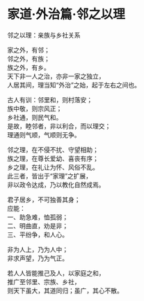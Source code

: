 # 家道·外治篇·邻之以理

邻之以理：亲族与乡社关系  

家之外，有邻；  
邻之外，有族；  
族之外，有乡。  
天下非一人之治，亦非一家之独立，  
人居其间，理当知“外治”之始，起于左右之间也。  

古人有训：邻里和，则村落安；  
族中敬，则宗风正；  
乡社通，则民气和。  
是故，睦邻者，非以利合，而以理交；  
理通则气顺，气顺则无争。  

邻之理，在不侵不扰、守望相助；  
族之理，在尊长爱幼、喜丧有序；  
乡之理，在礼让为怀、风俗不乱。  
此三者，皆出于“家理”之扩展，  
非以政令达成，乃以教化自然成焉。  

君子居乡，不可独善其身；  
应能：  
一、助急难，恤孤弱；  
二、明曲直，劝是非；  
三、平纷争，和人心。  

非为人上，乃为人中；  
非求声望，乃为气正。  

若人人皆能推己及人，以家庭之和，  
推广至邻里、宗族、乡社，  
则天下虽大，其道同归；虽广，其心不散。  
